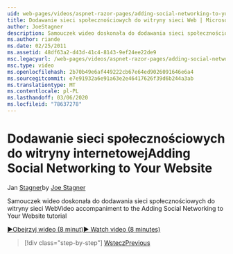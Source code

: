 ```yaml
---
uid: web-pages/videos/aspnet-razor-pages/adding-social-networking-to-your-website
title: Dodawanie sieci społecznościowych do witryny sieci Web | Microsoft Docs
author: JoeStagner
description: Samouczek wideo doskonała do dodawania sieci społecznościowych do witryny sieci Web
ms.author: riande
ms.date: 02/25/2011
ms.assetid: 48df63a2-d43d-41c4-8143-9ef24ee22de9
msc.legacyurl: /web-pages/videos/aspnet-razor-pages/adding-social-networking-to-your-website
msc.type: video
ms.openlocfilehash: 2b70b49e6af449222cb67e64ed9026091646e6a4
ms.sourcegitcommit: e7e91932a6e91a63e2e46417626f39d6b244a3ab
ms.translationtype: MT
ms.contentlocale: pl-PL
ms.lasthandoff: 03/06/2020
ms.locfileid: "78637278"
---
```

# <a name="adding-social-networking-to-your-website"></a><span data-ttu-id="22ee8-103">Dodawanie sieci społecznościowych do witryny internetowej</span><span class="sxs-lookup"><span data-stu-id="22ee8-103">Adding Social Networking to Your Website</span></span>

<span data-ttu-id="22ee8-104">Jan [Stagner](https://github.com/JoeStagner)</span><span class="sxs-lookup"><span data-stu-id="22ee8-104">by [Joe Stagner](https://github.com/JoeStagner)</span></span>

<span data-ttu-id="22ee8-105">Samouczek wideo doskonała do dodawania sieci społecznościowych do witryny sieci Web</span><span class="sxs-lookup"><span data-stu-id="22ee8-105">Video accompaniment to the Adding Social Networking to Your Website tutorial</span></span>

[<span data-ttu-id="22ee8-106">&#9654;Obejrzyj wideo (8 minut)</span><span class="sxs-lookup"><span data-stu-id="22ee8-106">&#9654; Watch video (8 minutes)</span></span>](https://channel9.msdn.com/Blogs/ASP-NET-Site-Videos/adding-social-networking-to-your-website)

> [!div class="step-by-step"]
> [<span data-ttu-id="22ee8-107">Wstecz</span><span class="sxs-lookup"><span data-stu-id="22ee8-107">Previous</span></span>](adding-search-to-your-web-site.md)
